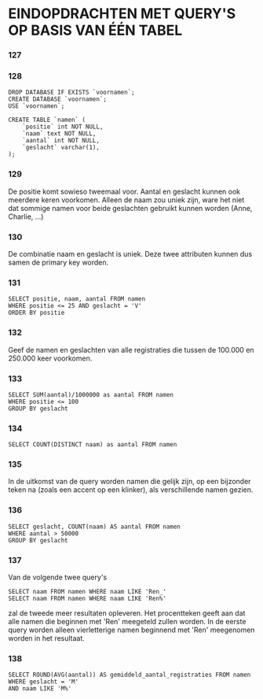 # EINDOPDRACHTEN MET QUERY'S OP BASIS VAN ÉÉN TABEL
### 127

### 128
```
DROP DATABASE IF EXISTS `voornamen`;
CREATE DATABASE `voornamen`;
USE `voornamen`;

CREATE TABLE `namen` (
    `positie` int NOT NULL,
    `naam` text NOT NULL,
    `aantal` int NOT NULL,
    `geslacht` varchar(1),
);
```

### 129
De positie komt sowieso tweemaal voor. Aantal en geslacht kunnen ook meerdere keren voorkomen. Alleen de naam zou uniek zijn, ware het niet dat sommige namen voor beide geslachten gebruikt kunnen worden (Anne, Charlie, ...)

### 130
De combinatie naam en geslacht is uniek. Deze twee attributen kunnen dus samen de primary key worden.

### 131
```
SELECT positie, naam, aantal FROM namen
WHERE positie <= 25 AND geslacht = 'V'
ORDER BY positie
```

### 132
Geef de namen en geslachten van alle registraties die tussen de 100.000 en 250.000 keer voorkomen.

### 133
```
SELECT SUM(aantal)/1000000 as aantal FROM namen
WHERE positie <= 100
GROUP BY geslacht
```

### 134
```
SELECT COUNT(DISTINCT naam) as aantal FROM namen
```

### 135
In de uitkomst van de query worden namen die gelijk zijn, op een bijzonder teken na (zoals een accent op een klinker), als verschillende namen gezien.

### 136
```
SELECT geslacht, COUNT(naam) AS aantal FROM namen
WHERE aantal > 50000
GROUP BY geslacht
```

### 137
Van de volgende twee query's
```
SELECT naam FROM namen WHERE naam LIKE 'Ren_'
SELECT naam FROM namen WHERE naam LIKE 'Ren%'
```
zal de tweede meer resultaten opleveren. Het procentteken geeft aan dat alle namen die beginnen met 'Ren' meegeteld zullen worden. In de eerste query worden alleen vierletterige namen beginnend met 'Ren' meegenomen worden in het resultaat.

### 138
```
SELECT ROUND(AVG(aantal)) AS gemiddeld_aantal_registraties FROM namen
WHERE geslacht = 'M'
AND naam LIKE 'M%'
```